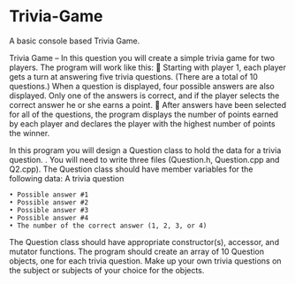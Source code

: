 # Trivia-Game
A basic console based Trivia Game.

Trivia Game – In this question you will create a simple trivia game for two players. The program will work like
this:
     Starting with player 1, each player gets a turn at answering five trivia questions. (There are a total of 10
    questions.) When a question is displayed, four possible answers are also displayed. Only one of the answers
    is correct, and if the player selects the correct answer he or she earns a point.
     After answers have been selected for all of the questions, the program displays the number of points earned
    by each player and declares the player with the highest number of points the winner.
    
In this program you will design a Question class to hold the data for a trivia question. . You will need to write three
files (Question.h, Question.cpp and Q2.cpp). The Question class should have member variables for the following data:
A trivia question

    • Possible answer #1
    • Possible answer #2
    • Possible answer #3
    • Possible answer #4
    • The number of the correct answer (1, 2, 3, or 4)
The Question class should have appropriate constructor(s), accessor, and mutator functions. The program should
create an array of 10 Question objects, one for each trivia question. Make up your own trivia questions on the subject
or subjects of your choice for the objects.
